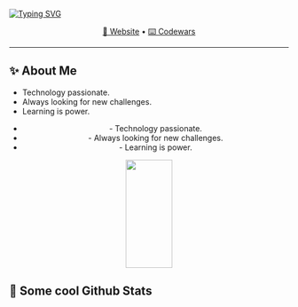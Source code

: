 [![Typing SVG](https://readme-typing-svg.herokuapp.com/?color=fff&size=35&center=true&vCenter=true&width=1000&lines=Hi+there+👋!;My+name+is+Pedro+Cardador;Welcome+to+my+profile!+:%29)](https://git.io/typing-svg)

<p align="center">
  <a href="#">🔨 Website</a> •
  <a href="https://www.codewars.com/users/__pcardas__">⌨️ Codewars</a>
</p>

---

## ✨ About Me

- Technology passionate.
- Always looking for new challenges.
- Learning is power.

<div align="center">
  <div>
    <ul>
      <li>- Technology passionate.</li>
      <li>- Always looking for new challenges.</li>
      <li>- Learning is power.</li>
    </ul>
  </div>
  <img width="41%" height="195px" src="https://github-readme-stats.vercel.app/api/top-langs/?username=pcardas&layout=compact&hide_border=true&title_color=00bfbf&text_color=00bfbf&bg_color=0d1117" />
</div>

## 📓 Some cool Github Stats


